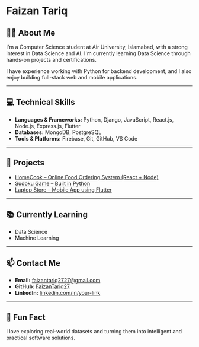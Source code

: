 # Faizan Tariq

## 👨‍🎓 About Me  
I'm a Computer Science student at Air University, Islamabad, with a strong interest in Data Science and AI. I'm currently learning Data Science through hands-on projects and certifications.

I have experience working with Python for backend development, and I also enjoy building full-stack web and mobile applications.

---

## 💻 Technical Skills  
- **Languages & Frameworks:** Python, Django, JavaScript, React.js, Node.js, Express.js, Flutter  
- **Databases:** MongoDB, PostgreSQL  
- **Tools & Platforms:** Firebase, Git, GitHub, VS Code

---

## 🚀 Projects  
- [HomeCook – Online Food Ordering System (React + Node)](https://github.com/FaizanTariq27/HomeCookWebProject)  
- [Sudoku Game – Built in Python](https://github.com/FaizanTariq27/SudokuGame)  
- [Laptop Store – Mobile App using Flutter](https://github.com/FaizanTariq27/LaptopStore)

---

## 📚 Currently Learning  
- Data Science  
- Machine Learning  

---

## 📫 Contact Me  
- **Email:** faizantariq2727@gmail.com  
- **GitHub:** [FaizanTariq27](https://github.com/FaizanTariq27)  
- **LinkedIn:** [linkedin.com/in/your-link](www.linkedin.com/in/faizan-tariq-06a003321)

---

## 🔎 Fun Fact  
I love exploring real-world datasets and turning them into intelligent and practical software solutions.
